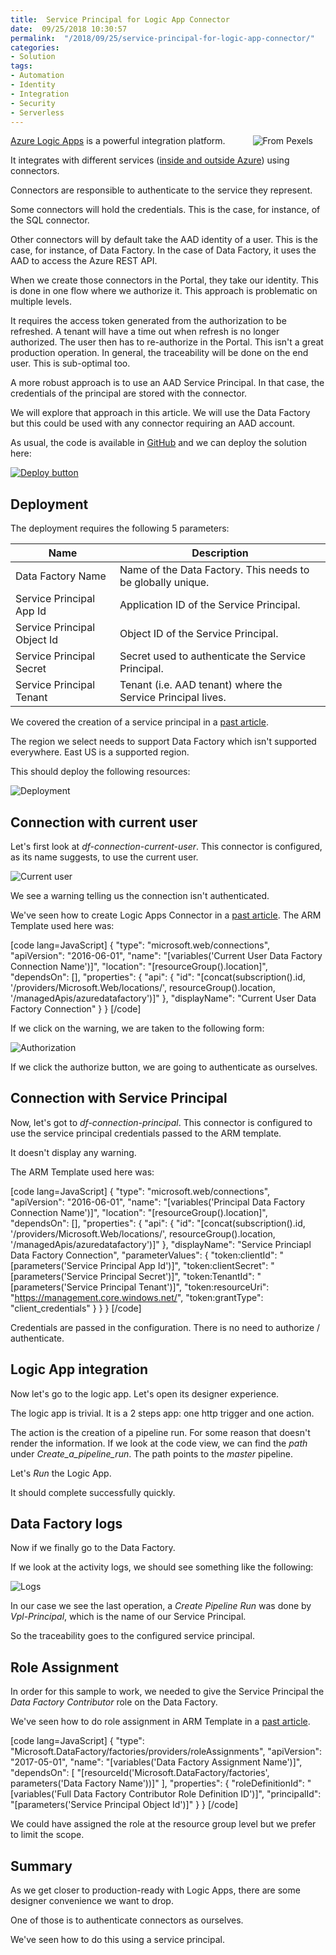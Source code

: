 ```yaml
---
title:  Service Principal for Logic App Connector
date:  09/25/2018 10:30:57
permalink:  "/2018/09/25/service-principal-for-logic-app-connector/"
categories:
- Solution
tags:
- Automation
- Identity
- Integration
- Security
- Serverless
---
```

<img style="float:right;padding-right:20px;" title="From Pexels" src="https://vincentlauzon.files.wordpress.com/2018/09/architectural-design-architecture-buildings-698174-e1537823468344.jpg" />

<a href="https://docs.microsoft.com/en-us/azure/logic-apps/logic-apps-overview">Azure Logic Apps</a> is a powerful integration platform.

It integrates with different services (<a href="https://docs.microsoft.com/en-us/azure/connectors/apis-list">inside and outside Azure</a>) using connectors.

Connectors are responsible to authenticate to the service they represent.

Some connectors will hold the credentials.  This is the case, for instance, of the SQL connector.

Other connectors will by default take the AAD identity of a user.  This is the case, for instance, of Data Factory.  In the case of Data Factory, it uses the AAD to access the Azure REST API.

When we create those connectors in the Portal, they take our identity.  This is done in one flow where we authorize it.  This approach is problematic on multiple levels.

It requires the access token generated from the authorization to be refreshed.  A tenant will have a time out when refresh is no longer authorized.  The user then has to re-authorize in the Portal.  This isn't a great production operation.  In general, the traceability will be done on the end user.  This is sub-optimal too.

A more robust approach is to use an AAD Service Principal.  In that case, the credentials of the principal are stored with the connector.

We will explore that approach in this article.  We will use the Data Factory but this could be used with any connector requiring an AAD account.

As usual, the code is available in <a href="https://github.com/vplauzon/logic-apps/tree/master/data-factory-api">GitHub</a> and we can deploy the solution here:

<a href="https://portal.azure.com/#create/Microsoft.Template/uri/https:%2F%2Fraw.githubusercontent.com%2Fvplauzon%2Flogic-apps%2Fmaster%2Fdata-factory-api%2Fdeploy-df-api.json"><img src="http://azuredeploy.net/deploybutton.png" alt="Deploy button" /></a>

<h2>Deployment</h2>

The deployment requires the following 5 parameters:

<table>
<thead>
<tr>
  <th>Name</th>
  <th>Description</th>
</tr>
</thead>
<tbody>
<tr>
  <td>Data Factory Name</td>
  <td>Name of the Data Factory.  This needs to be globally unique.</td>
</tr>
<tr>
  <td>Service Principal App Id</td>
  <td>Application ID of the Service Principal.</td>
</tr>
<tr>
  <td>Service Principal Object Id</td>
  <td>Object ID of the Service Principal.</td>
</tr>
<tr>
  <td>Service Principal Secret</td>
  <td>Secret used to authenticate the Service Principal.</td>
</tr>
<tr>
  <td>Service Principal Tenant</td>
  <td>Tenant (i.e. AAD tenant) where the Service Principal lives.</td>
</tr>
</tbody>
</table>

We covered the creation of a service principal in a <a href="https://vincentlauzon.com/2018/08/23/creating-a-service-principal-with-azure-cli/">past article</a>.

The region we select needs to support Data Factory which isn't supported everywhere.  East US is a supported region.

This should deploy the following resources:

<img src="https://vincentlauzon.files.wordpress.com/2018/09/deployment.png" alt="Deployment" />

<h2>Connection with current user</h2>

Let's first look at <em>df-connection-current-user</em>.  This connector is configured, as its name suggests, to use the current user.

<img src="https://vincentlauzon.files.wordpress.com/2018/09/currentuser.png" alt="Current user" />

We see a warning telling us the connection isn't authenticated.

We've seen how to create Logic Apps Connector in a <a href="https://vincentlauzon.com/2017/10/28/how-to-create-a-logic-app-connector-in-an-arm-template/">past article</a>.  The ARM Template used here was:

[code lang=JavaScript]
{
    &quot;type&quot;: &quot;microsoft.web/connections&quot;,
    &quot;apiVersion&quot;: &quot;2016-06-01&quot;,
    &quot;name&quot;: &quot;[variables(&#039;Current User Data Factory Connection Name&#039;)]&quot;,
    &quot;location&quot;: &quot;[resourceGroup().location]&quot;,
    &quot;dependsOn&quot;: [],
    &quot;properties&quot;: {
        &quot;api&quot;: {
            &quot;id&quot;: &quot;[concat(subscription().id, &#039;/providers/Microsoft.Web/locations/&#039;, resourceGroup().location, &#039;/managedApis/azuredatafactory&#039;)]&quot;
        },
        &quot;displayName&quot;: &quot;Current User Data Factory Connection&quot;
    }
}
[/code]

If we click on the warning, we are taken to the following form:

<img src="https://vincentlauzon.files.wordpress.com/2018/09/authorization.png" alt="Authorization" />

If we click the authorize button, we are going to authenticate as ourselves.

<h2>Connection with Service Principal</h2>

Now, let's got to <em>df-connection-principal</em>.  This connector is configured to use the service principal credentials passed to the ARM template.

It doesn't display any warning.

The ARM Template used here was:

[code lang=JavaScript]
{
    &quot;type&quot;: &quot;microsoft.web/connections&quot;,
    &quot;apiVersion&quot;: &quot;2016-06-01&quot;,
    &quot;name&quot;: &quot;[variables(&#039;Principal Data Factory Connection Name&#039;)]&quot;,
    &quot;location&quot;: &quot;[resourceGroup().location]&quot;,
    &quot;dependsOn&quot;: [],
    &quot;properties&quot;: {
        &quot;api&quot;: {
            &quot;id&quot;: &quot;[concat(subscription().id, &#039;/providers/Microsoft.Web/locations/&#039;, resourceGroup().location, &#039;/managedApis/azuredatafactory&#039;)]&quot;
        },
        &quot;displayName&quot;: &quot;Service Princiapl Data Factory Connection&quot;,
        &quot;parameterValues&quot;: {
            &quot;token:clientId&quot;: &quot;[parameters(&#039;Service Principal App Id&#039;)]&quot;,
            &quot;token:clientSecret&quot;: &quot;[parameters(&#039;Service Principal Secret&#039;)]&quot;,
            &quot;token:TenantId&quot;: &quot;[parameters(&#039;Service Principal Tenant&#039;)]&quot;,
            &quot;token:resourceUri&quot;: &quot;https://management.core.windows.net/&quot;,
            &quot;token:grantType&quot;: &quot;client_credentials&quot;
        }
    }
}
[/code]

Credentials are passed in the configuration.  There is no need to authorize / authenticate.

<h2>Logic App integration</h2>

Now let's go to the logic app.  Let's open its designer experience.

The logic app is trivial.  It is a 2 steps app:  one http trigger and one action.

The action is the creation of a pipeline run.  For some reason that doesn't render the information.  If we look at the code view, we can find the <em>path</em> under <em>Create_a_pipeline_run</em>.  The path points to the <em>master</em> pipeline.

Let's <em>Run</em> the Logic App.

It should complete successfully quickly.

<h2>Data Factory logs</h2>

Now if we finally go to the Data Factory.

If we look at the activity logs, we should see something like the following:

<img src="https://vincentlauzon.files.wordpress.com/2018/09/logs.png" alt="Logs" />

In our case we see the last operation, a <em>Create Pipeline Run</em> was done by <em>Vpl-Principal</em>, which is the name of our Service Principal.

So the traceability goes to the configured service principal.

<h2>Role Assignment</h2>

In order for this sample to work, we needed to give the Service Principal the <em>Data Factory Contributor</em> role on the Data Factory.

We've seen how to do role assignment in ARM Template in a <a href="https://vincentlauzon.com/2018/08/15/rbac-and-role-assignment-using-arm-templates/">past article</a>.

[code lang=JavaScript]
{
    &quot;type&quot;: &quot;Microsoft.DataFactory/factories/providers/roleAssignments&quot;,
    &quot;apiVersion&quot;: &quot;2017-05-01&quot;,
    &quot;name&quot;: &quot;[variables(&#039;Data Factory Assignment Name&#039;)]&quot;,
    &quot;dependsOn&quot;: [
        &quot;[resourceId(&#039;Microsoft.DataFactory/factories&#039;, parameters(&#039;Data Factory Name&#039;))]&quot;
    ],
    &quot;properties&quot;: {
        &quot;roleDefinitionId&quot;: &quot;[variables(&#039;Full Data Factory Contributor Role Definition ID&#039;)]&quot;,
        &quot;principalId&quot;: &quot;[parameters(&#039;Service Principal Object Id&#039;)]&quot;
    }
}
[/code]

We could have assigned the role at the resource group level but we prefer to limit the scope.

<h2>Summary</h2>

As we get closer to production-ready with Logic Apps, there are some designer convenience we want to drop.

One of those is to authenticate connectors as ourselves.

We've seen how to do this using a service principal.
